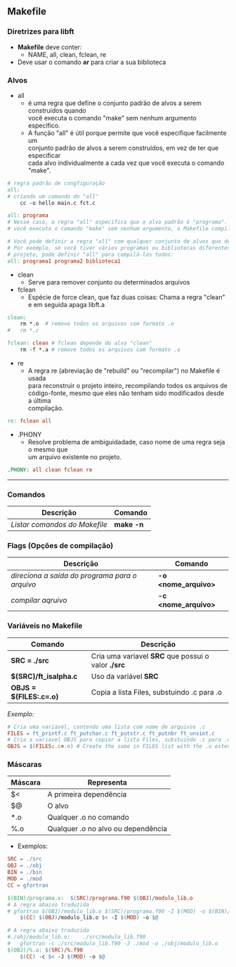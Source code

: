 ## Makefile

### Diretrizes para libft
- **Makefile** deve conter: 
  - NAME, all, clean, fclean, re
- Deve usar o comando **ar** para criar a sua biblioteca

### Alvos
- all
  - é uma regra que define o conjunto padrão de alvos a serem construídos quando\
  você executa o comando "make" sem nenhum argumento específico.
  - A função "all" é útil porque permite que você especifique facilmente um\
  conjunto padrão de alvos a serem construídos, em vez de ter que especificar\
  cada alvo individualmente a cada vez que você executa o comando "make".
```makefile
# regra padrão de congfiguração
all:
# criando um comando do "all"
	cc -o hello main.c fct.c
```
```makefile
all: programa
# Nesse caso, a regra "all" especifica que o alvo padrão é "programa". Quando
# você executa o comando "make" sem nenhum argumento, o Makefile compila "programa".
```
```makefile
# Você pode definir a regra "all" com qualquer conjunto de alvos que desejar.
# Por exemplo, se você tiver vários programas ou bibliotecas diferentes em seu
# projeto, pode definir "all" para compilá-los todos:
all: programa1 programa2 biblioteca1
```
- clean
  - Serve para remover conjunto ou determinados arquivos
- fclean
  - Espécie de force clean, que faz duas coisas: Chama a regra "clean"\
  e em seguida apaga libft.a
```makefile
clean:
	rm *.o  # remove todos os arquivos com formato .o
#	rm *.c

fclean: clean # fclean depende do alvo "clean"
	rm -f *.a # remove todos os arquivos com formato .a	
```
- re
  - A regra re (abreviação de "rebuild" ou "recompilar") no Makefile é usada\
  para reconstruir o projeto inteiro, recompilando todos os arquivos de\
  código-fonte, mesmo que eles não tenham sido modificados desde a última\
  compilação.
```makefile
re: fclean all
```
- .PHONY
  - Resolve problema de ambiguidadade, caso nome de uma regra seja o mesmo que\
  um arquivo existente no projeto.
```makefile
.PHONY:	all clean fclean re
```
---
### Comandos
Descrição | Comando |
----------|---------|
*Listar comandos do Makefile* | **make -n**

### Flags (Opções de compilação)
Descrição | Comando |
----------|---------|
*direciona a saída do programa para o arquivo* | **-o \<nome_arquivo>**
*compilar aqruivo* | **-c \<nome_arquivo>**

### Variáveis no Makefile
Comando | Descrição |
--------|-----------|
**SRC = ./src** | Cria uma variavel **SRC** que possui o valor **./src**
**$(SRC)/ft_isalpha.c** | Uso da variável **SRC**
**OBJS = $(FILES:.c=.o)** | Copia a lista Files, substuindo .c para .o  

*Exemplo:*
```makefile
# Cria uma variavel, contendo uma lista com nome de arquivos .c
FILES = ft_printf.c ft_putchar.c ft_putstr.c ft_putnbr ft_unsint.c
# Cria a variavel OBJS para copiar a lista Files, substuindo .c para .o  
OBJS = $(FILES:.c=.o) # Create the same in FILES list with the .o extension
```


### Máscaras
Máscara | Representa|
--------|-----------|
$<  |  A primeira dependência
$@  | O alvo
*.o | Qualquer .o no comando
%.o | Qualquer .o no alvo ou dependência
- Exemplos:

```makefile
SRC = ./src
OBJ = ./obj
BIN = ./bin
MOD = ./mod
CC = gfortran

$(BIN)/programa.x:	$(SRC)/programa.f90 $(OBJ)/modulo_lib.o
# A regra abaixo traduzida
# gfortran $(OBJ)/modulo_lib.o $(SRC)/programa.f90 -I $(MOD) -o $(BIN)/programa.x
	$(CC) $(OBJ)/modulo_lib.o $< -I $(MOD) -o $@

# A regra abaixo traduzida
#./obj/modulo_lib.o:	./src/modulo_lib.f90
#	gfortran -c ./src/modulo_lib.f90 -J ./mod -o ./obj/modulo_lib.o
$(OBJ)/%.o:	$(SRC)/%.f90
	$(CC) -c $< -J $(MOD) -o $@
```
